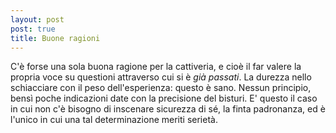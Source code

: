 ```yaml
---
layout: post
post: true
title: Buone ragioni
---
```

C'è forse una sola buona ragione per la cattiveria, e cioè il far valere la propria voce su questioni attraverso cui si è *già passati*. La durezza nello schiacciare con il peso dell'esperienza: questo è sano. Nessun principio, bensì poche indicazioni date con la precisione del bisturi. E' questo il caso in cui non c'è bisogno di inscenare sicurezza di sé, la finta padronanza, ed è l'unico in cui una tal determinazione meriti serietà.
